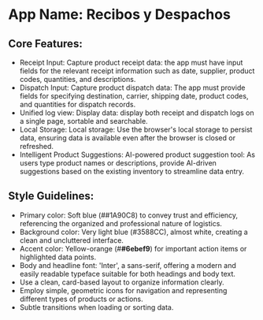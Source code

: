 # **App Name**: Recibos y Despachos

## Core Features:

- Receipt Input: Capture product receipt data: the app must have input fields for the relevant receipt information such as date, supplier, product codes, quantities, and descriptions.
- Dispatch Input: Capture product dispatch data: The app must provide fields for specifying destination, carrier, shipping date, product codes, and quantities for dispatch records.
- Unified log view: Display data: display both receipt and dispatch logs on a single page, sortable and searchable.
- Local Storage: Local storage: Use the browser's local storage to persist data, ensuring data is available even after the browser is closed or refreshed.
- Intelligent Product Suggestions: AI-powered product suggestion tool: As users type product names or descriptions, provide AI-driven suggestions based on the existing inventory to streamline data entry.

## Style Guidelines:

- Primary color: Soft blue (##1A90C8) to convey trust and efficiency, referencing the organized and professional nature of logistics.
- Background color: Very light blue (#3588CC), almost white, creating a clean and uncluttered interface.
- Accent color: Yellow-orange (#**#6ebef9**) for important action items or highlighted data points.
- Body and headline font: 'Inter', a sans-serif, offering a modern and easily readable typeface suitable for both headings and body text.
- Use a clean, card-based layout to organize information clearly.
- Employ simple, geometric icons for navigation and representing different types of products or actions.
- Subtle transitions when loading or sorting data.